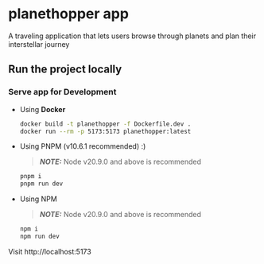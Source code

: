 # planethopper app

A traveling application that lets users browse through planets and plan their interstellar journey

## Run the project locally

### Serve app for Development

- Using **Docker**

  ```bash
  docker build -t planethopper -f Dockerfile.dev .
  docker run --rm -p 5173:5173 planethopper:latest
  ```

- Using PNPM (v10.6.1 recommended) :)

  > **_NOTE:_** Node v20.9.0 and above is recommended

  ```bash
  pnpm i
  pnpm run dev
  ```

- Using NPM

  > **_NOTE:_** Node v20.9.0 and above is recommended

  ```bash
  npm i
  npm run dev
  ```

Visit http://localhost:5173
